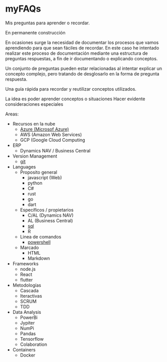 # myFAQs
Mis preguntas para aprender o recordar. 

En permanente construcción

En ocasiones surge la necesidad de documentar los procesos que vamos aprendiendo para que sean fáciles de recordar. 
En este caso he intentado realizar este proceso de documentación mediante una estructura de preguntas respuestas, a fin de ir documentando o explicando conceptos. 

Un conjunto de preguntas pueden estar relacionadas al intentar explicar un concepto complejo, pero tratando de desglosarlo en la forma de pregunta respuesta.

Una guía rápida para recordar y reutilizar conceptos utilizados.

La idea es poder aprender conceptos o situaciones 
Hacer evidente consideraciones especiales


Areas:

- Recursos en la nube
  - [Azure (Microsof Azure)](azure/FAQAzure.md)
  - AWS (Amazon Web Services)
  - GCP (Google Cloud Computing
- ERP
  - Dynamics NAV / Business Central
- Version Management
  - [git](git/FAQgit.md)
- Languages
  - Proposito general
    - javascript (Web)
    - python
    - C#
    - rust
    - go
    - dart
  - Específicos / propietarios
    - C/AL (Dynamics NAV)
    - AL (Business Central)
    - [sql](sql/FAQsql.md)
    - R
  - Linea de comandos
    - [powershell](posh/FAQposh.md)
  - Marcado
    - HTML
    - Markdown
- Frameworks
  - node.js
  - React
  - flutter
- Metodologías
  - Cascada
  - Iteractivas
  - SCRUM
  - TDD
- Data Analysis
  - PowerBi
  - Jypiter
  - NumPi
  - Pandas
  - Tensorflow
  - Colaboration
- Containers
  - Docker




